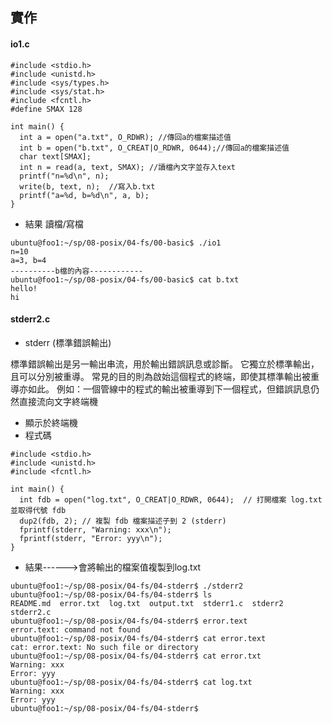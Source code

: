 ## 實作

#### io1.c
```
#include <stdio.h>
#include <unistd.h>
#include <sys/types.h>
#include <sys/stat.h>
#include <fcntl.h>
#define SMAX 128

int main() {
  int a = open("a.txt", O_RDWR); //傳回a的檔案描述值
  int b = open("b.txt", O_CREAT|O_RDWR, 0644);//傳回a的檔案描述值
  char text[SMAX];
  int n = read(a, text, SMAX); //讀檔內文字並存入text
  printf("n=%d\n", n);
  write(b, text, n);  //寫入b.txt
  printf("a=%d, b=%d\n", a, b);
}

```

* 結果
讀檔/寫檔
```
ubuntu@foo1:~/sp/08-posix/04-fs/00-basic$ ./io1                 
n=10
a=3, b=4
----------b檔的內容------------
ubuntu@foo1:~/sp/08-posix/04-fs/00-basic$ cat b.txt             
hello!
hi
```

#### stderr2.c
* stderr (標準錯誤輸出)

標準錯誤輸出是另一輸出串流，用於輸出錯誤訊息或診斷。 它獨立於標準輸出，且可以分別被重導。 常見的目的則為啟始這個程式的終端，即使其標準輸出被重導亦如此。 例如：一個管線中的程式的輸出被重導到下一個程式，但錯誤訊息仍然直接流向文字終端機
* 顯示於終端機
* 程式碼
```
#include <stdio.h>
#include <unistd.h>
#include <fcntl.h>

int main() {
  int fdb = open("log.txt", O_CREAT|O_RDWR, 0644);  // 打開檔案 log.txt 並取得代號 fdb
  dup2(fdb, 2); // 複製 fdb 檔案描述子到 2 (stderr)
  fprintf(stderr, "Warning: xxx\n");
  fprintf(stderr, "Error: yyy\n");
}

```

* 結果------>會將輸出的檔案值複製到log.txt
```
ubuntu@foo1:~/sp/08-posix/04-fs/04-stderr$ ./stderr2
ubuntu@foo1:~/sp/08-posix/04-fs/04-stderr$ ls
README.md  error.txt  log.txt  output.txt  stderr1.c  stderr2  stderr2.c
ubuntu@foo1:~/sp/08-posix/04-fs/04-stderr$ error.text
error.text: command not found
ubuntu@foo1:~/sp/08-posix/04-fs/04-stderr$ cat error.text
cat: error.text: No such file or directory
ubuntu@foo1:~/sp/08-posix/04-fs/04-stderr$ cat error.txt
Warning: xxx
Error: yyy
ubuntu@foo1:~/sp/08-posix/04-fs/04-stderr$ cat log.txt
Warning: xxx
Error: yyy
ubuntu@foo1:~/sp/08-posix/04-fs/04-stderr$
```
